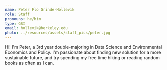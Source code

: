 ```yaml
---
name: Peter Flo Grinde-Hollevik
role: Staff
pronouns: he/him
type: GSI
email: hollevik@berkeley.edu
photo: ../resources/assets/staff_pics/peter.jpg
---
```

Hi! I'm Peter, a 3rd year double-majoring in Data Science and Environmental Economics and Policy. I'm passionate about finding new solution for a more sustainable future, and try spending my free time hiking or reading random books as often as I can.
